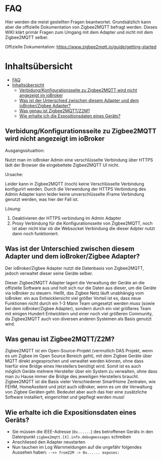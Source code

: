 # FAQ

Hier werden die meist gestellten Fragen beantwortet. Grundsätzlich kann aber die offizielle Dokumentation von Zigbee2MQTT befragt werden. 
Dieses WIKI klärt primär Fragen zum Umgang mit dem Adapter und nicht mit dem Zigbee2MQTT selber.

Offizielle Dokumentation: https://www.zigbee2mqtt.io/guide/getting-started

# Inhaltsübersicht
- [FAQ](#faq)
- [Inhaltsübersicht](#inhaltsübersicht)
  - [Verbidung/Konfigurationsseite zu Zigbee2MQTT wird nicht angezeigt im ioBroker <a name="1"></a>](#verbidungkonfigurationsseite-zu-zigbee2mqtt-wird-nicht-angezeigt-im-iobroker-)
  - [Was ist der Unterschied zwischen diesem Adapter und dem ioBroker/Zigbee Adapter? <a name="2"></a>](#was-ist-der-unterschied-zwischen-diesem-adapter-und-dem-iobrokerzigbee-adapter-)
  - [Was genau ist Zigbee2MQTT/Z2M? <a name="3"></a>](#was-genau-ist-zigbee2mqttz2m-)
  - [Wie erhalte ich die Expositionsdaten eines Geräts? <a name="4"></a>](#wie-erhalte-ich-die-expositionsdaten-eines-geräts-)


## Verbidung/Konfigurationsseite zu Zigbee2MQTT wird nicht angezeigt im ioBroker <a name="1"></a>
Ausgangssituattion:

Nutzt man im ioBroker Admin eine verschlüsselte Verbindung über HTTPS lädt der Browser die eingebettete Zigbee2MQTT UI nicht.

Ursache:

Leider kann in Zigbee2MQTT (noch) keine Verschlüsselte Verbindung konfigurirt werden. Durch die Verwendung der HTTPS Verbindung des Admin Adapter kann leider keine unverschlüsselte iFrame Verbindung genutzt werden, was hier der Fall ist.

Lösung:
1. Deaktivieren der HTTPS verbindung im Admin Adapter
2. Proxy Verbindung für die Konfigurationsseite von Zigbee2MQTT, noch ist aber nicht klar ob die Websocket Verbindung die dieser Adpter nutzt dann noch funktioniert.

## Was ist der Unterschied zwischen diesem Adapter und dem ioBroker/Zigbee Adapter? <a name="2"></a>
Der ioBroker/Zigbee Adapter nutzt die Datenbasis von Zigbee2MQTT, jedoch verwaltet dieser seine Geräte selber.

Dieser Zigbee2MQTT Adapter lagert die Verwaltung der Geräte an die offizielle Software aus und holt sich nur die Daten aus dieser, um die Geräte via ioBroker zu steuern. 
Heißt, das Zigbee Netz läuft unabhängig vom ioBroker. ein aus Entwicklersicht viel größer Vorteil ist es, dass neue Funktionen nicht durch ein 1-3 Mann Team umgesetzt werden muss (sowie bei dem ioBroker/Zigbee Adapter), sondern durch ein viel größeres Team mit einigen Hundert Entwicklern und einer noch viel größeren Community, da Zigbee2MQTT auch von diversen anderen Systemen als Basis genutzt wird. 

## Was genau ist Zigbee2MQTT/Z2M? <a name="3"></a>
Zigbee2MQTT ist ein Open-Source-Projekt (vermutlich DAS Projekt, wenn es um Zigbee im Open Source Bereich geht), mit dem Zigbee Geräte über MQTT direkt angesprochen und verwaltet werden können, ohne dass hierfür eine Bridge eines Herstellers benötigt wird. Somit ist es auch möglich Geräte mehrere Hersteller über ein System zu verwalten, ohne dass man zu Hause immer die Bridge des jeweiligen Herstellers braucht. 
Zigbee2MQTT ist die Basis vieler Verschiedener SmartHome Zentralen, wie FEHM, HomeAssitent und jetzt auch ioBroker, wenn es um die Verwaltung von Zigbee Geräten geht.
Bedeutet aber auch das hier eine zusätzliche Software installiert, eingerichtet und gepflegt werden muss!

## Wie erhalte ich die Expositionsdaten eines Geräts? <a name="4"></a>

- Sie müssen die IEEE-Adresse (`0x......`) des betroffenen Geräts in den Datenpunkt `zigbee2mqtt.[X].info.debugmessages` schreiben
- Anschliesed den Adapter neustarten
- Nun tauchen im Log Warnmeldungen auf die ungefähr folgendes Aussehen haben: `-->> fromZ2M -> 0x...... exposes:`
